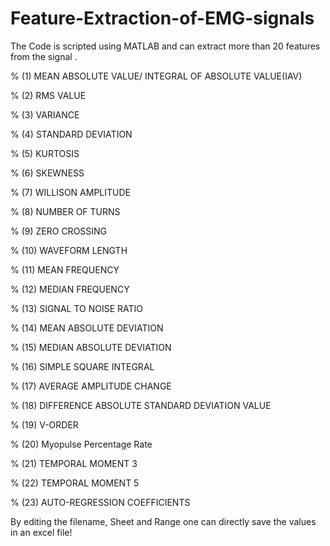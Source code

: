 # Feature-Extraction-of-EMG-signals
The Code is scripted using MATLAB and can extract more than 20 features from the signal .

% (1) MEAN ABSOLUTE VALUE/ INTEGRAL OF ABSOLUTE VALUE(IAV)

% (2) RMS VALUE

% (3) VARIANCE

% (4) STANDARD DEVIATION

% (5) KURTOSIS

% (6) SKEWNESS

% (7) WILLISON AMPLITUDE

% (8) NUMBER OF TURNS

% (9) ZERO CROSSING

% (10) WAVEFORM LENGTH

% (11) MEAN FREQUENCY

% (12) MEDIAN FREQUENCY

% (13) SIGNAL TO NOISE RATIO

% (14) MEAN ABSOLUTE DEVIATION

% (15) MEDIAN ABSOLUTE DEVIATION

% (16) SIMPLE SQUARE INTEGRAL

% (17) AVERAGE AMPLITUDE CHANGE

% (18) DIFFERENCE ABSOLUTE STANDARD DEVIATION VALUE

% (19) V-ORDER

% (20) Myopulse Percentage Rate

% (21) TEMPORAL MOMENT 3

% (22) TEMPORAL MOMENT 5

% (23) AUTO-REGRESSION COEFFICIENTS


By editing the filename, Sheet and Range one can directly save the values in an excel file!
